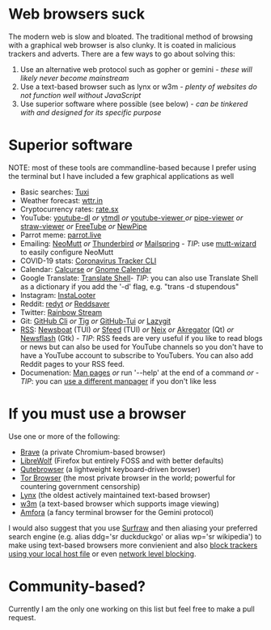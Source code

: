 # Web browsers suck
The modern web is slow and bloated. The traditional method of browsing with a graphical web browser is also clunky. It is coated in malicious trackers and adverts. There are a few ways to go about solving this:
1. Use an alternative web protocol such as gopher or gemini - _these will likely never become mainstream_
2. Use a text-based browser such as lynx or w3m - _plenty of websites do not function well without JavaScript_
3. Use superior software where possible (see below) - _can be tinkered with and designed for its specific purpose_

# Superior software
NOTE: most of these tools are commandline-based because I prefer using the terminal but I have included a few graphical applications as well
* Basic searches: [Tuxi](https://github.com/Bugswriter/tuxi)
* Weather forecast: [wttr.in](https://github.com/chubin/wttr.in)
* Cryptocurrency rates: [rate.sx](https://github.com/chubin/rate.)
* YouTube: [youtube-dl](https://github.com/ytdl-org/youtube-dl)  _or_ [ytmdl](https://github.com/deepjyoti30/ytmdl)  _or_ [youtube-viewer ](https://github.com/trizen/youtube-viewer)_or_ [pipe-viewer](https://github.com/trizen/pipe-viewer)  _or_ [straw-viewer](https://github.com/trizen/straw-viewer)  _or_ [FreeTube](https://github.com/FreeTubeApp/FreeTube)  _or_ [NewPipe](https://github.com/TeamNewPipe/NewPipe)
* Parrot meme: [parrot.live](https://github.com/hugomd/parrot.live)
* Emailing: [NeoMutt](https://github.com/neomutt/neomutt) _or_ [Thunderbird](https://www.thunderbird.net/en-GB/) _or_ [Mailspring](https://github.com/Foundry376/Mailspring) - _TIP_: use [mutt-wizard](https://github.com/LukeSmithxyz/mutt-wizar) to easily configure NeoMutt
* COVID-19 stats: [Coronavirus Tracker CLI](https://github.com/sagarkarira/coronavirus-tracker-cli)
* Calendar: [Calcurse](https://github.com/lfos/calcurse) _or_ [Gnome Calendar](https://wiki.gnome.org/Apps/Calendar)
* Google Translate: [Translate Shell](https://github.com/soimort/translate-shell)- _TIP_: you can also use Translate Shell as a dictionary if you add the '-d' flag, e.g. "trans -d stupendous"
* Instagram: [InstaLooter](https://github.com/althonos/InstaLooter)
* Reddit: [redyt](https://github.com/Bugswriter/redyt) _or_ [Reddsaver](https://github.com/manojkarthick/reddsaver)
* Twitter: [Rainbow Stream](https://github.com/orakaro/rainbowstream)
* Git: [GitHub Cli](https://github.com/cli/cli) _or_ [Tig](https://github.com/jonas/tig) _or_ [GitHub-Tui](https://github.com/skanehira/github-tui) _or_ [Lazygit](https://github.com/jesseduffield/lazygit)
* [RSS](): [Newsboat](https://github.com/newsboat/newsboat) (TUI) _or_ [Sfeed](https://codemadness.org/sfeed-simple-feed-parser.html) (TUI) _or_ [Neix](https://github.com/tomschwarz/neix) _or_ [Akregator](https://userbase.kde.org/Akregator) (Qt) _or_ [Newsflash](https://gitlab.com/news-flash/news_flash_gtk) (Gtk) - _TIP_: RSS feeds are very useful if you like to read blogs or news but can also be used for YouTube channels so you don't have to have a YouTube account to subscribe to YouTubers. You can also add Reddit pages to your RSS feed.
* Documenation: [Man pages](https://en.wikipedia.org/wiki/Man_page) _or_ run '--help' at the end of a command _or_ - _TIP_: you can [use a different manpager](https://www.youtube.com/watch?v=ab3rY0X5kD4) if you don't like less

# If you must use a browser
Use one or more of the following:
* [Brave](https://brave.com/) (a private Chromium-based browser)
* [LibreWolf](https://librewolf-community.gitlab.io/) (Firefox but entirely FOSS and with better defaults)
* [Qutebrowser](https://qutebrowser.org/) (a lightweight keyboard-driven browser)
* [Tor Browser](https://www.torproject.org/) (the most private browser in the world; powerful for countering government censorship)
* [Lynx](https://lynx.browser.org/) (the oldest actively maintained text-based browser)
* [w3m](http://w3m.sourceforge.net/) (a text-based browser which supports image viewing)
* [Amfora](https://github.com/makeworld-the-better-one/amfora) (a fancy terminal browser for the Gemini protocol)

I would also suggest that you use [Surfraw](https://gitlab.com/surfraw/Surfraw/) and then aliasing your preferred search engine (e.g. alias ddg='sr duckduckgo' or alias wp='sr wikipedia') to make using text-based browsers more convienient and also [block trackers using your local host file](https://www.youtube.com/watch?v=VPfpCVW7ZvM) or even [network level blocking](https://pi-hole.net/).

# Community-based?
Currently I am the only one working on this list but feel free to make a pull request.
